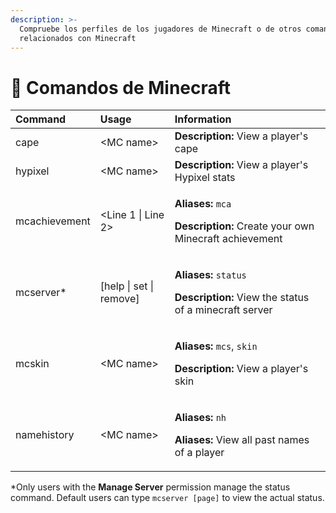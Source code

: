 ```yaml
---
description: >-
  Compruebe los perfiles de los jugadores de Minecraft o de otros comandos
  relacionados con Minecraft
---
```


# 🚪 Comandos de Minecraft

<table>
  <thead>
    <tr>
      <th style="text-align:left">Command</th>
      <th style="text-align:left">Usage</th>
      <th style="text-align:left">Information</th>
    </tr>
  </thead>
  <tbody>
    <tr>
      <td style="text-align:left">cape</td>
      <td style="text-align:left">&lt;MC name&gt;</td>
      <td style="text-align:left"><b>Description:</b> View a player&apos;s cape</td>
    </tr>
    <tr>
      <td style="text-align:left">hypixel</td>
      <td style="text-align:left">&lt;MC name&gt;</td>
      <td style="text-align:left"><b>Description:</b> View a player&apos;s Hypixel stats</td>
    </tr>
    <tr>
      <td style="text-align:left">mcachievement</td>
      <td style="text-align:left">&lt;Line 1 | Line 2&gt;</td>
      <td style="text-align:left">
        <p><b>Aliases:</b>  <code>mca</code>
        </p>
        <p><b>Description:</b> Create your own Minecraft achievement</p>
      </td>
    </tr>
    <tr>
      <td style="text-align:left">mcserver*</td>
      <td style="text-align:left">[help | set | remove]</td>
      <td style="text-align:left">
        <p><b>Aliases:</b>  <code>status</code>
        </p>
        <p><b>Description:</b> View the status of a minecraft server</p>
      </td>
    </tr>
    <tr>
      <td style="text-align:left">mcskin</td>
      <td style="text-align:left">&lt;MC name&gt;</td>
      <td style="text-align:left">
        <p><b>Aliases:</b>  <code>mcs</code>, <code>skin</code>
        </p>
        <p><b>Description:</b> View a player&apos;s skin</p>
      </td>
    </tr>
    <tr>
      <td style="text-align:left">namehistory</td>
      <td style="text-align:left">&lt;MC name&gt;</td>
      <td style="text-align:left">
        <p><b>Aliases:</b>  <code>nh</code>
        </p>
        <p><b>Aliases:</b> View all past names of a player</p>
      </td>
    </tr>
  </tbody>
</table>

\*Only users with the **Manage Server** permission manage the status command. Default users can type `mcserver [page]` to view the actual status.


